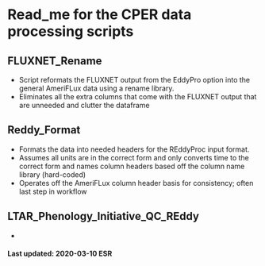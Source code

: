 
# Read_me for the CPER data processing scripts

## FLUXNET_Rename
- Script reformats the FLUXNET output from the EddyPro option into the general AmeriFLux data using a rename library. 
- Eliminates all the extra columns that come with the FLUXNET output that are unneeded and clutter the dataframe

## Reddy_Format
- Formats the data into needed headers for the REddyProc input format.
- Assumes all units are in the correct form and only converts time to the correct form and names column headers based off the column name library (hard-coded) 
- Operates off the AmeriFLux column header basis for consistency; often last step in workflow

## LTAR_Phenology_Initiative_QC_REddy
- 


#### Last updated: 2020-03-10 ESR